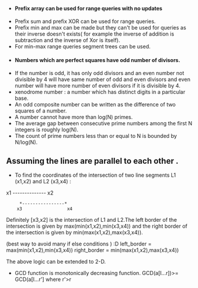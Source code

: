 * #### Prefix array can be used for range queries with no updates
* Prefix sum and prefix XOR can be used for range queries.
* Prefix min and max can be made but they can't be used for queries as their inverse doesn't exists( for example the inverse of addition is subtraction and the inverse of Xor is itself).
* For min-max range queries segment trees can be used.
* #### Numbers which are perfect squares have odd number of divisors.
* If the number is odd, it has only odd divisors and an even number not divisible by 4 will have same number of odd and even divisors and even number will have more number of even divisors if it is divisible by 4. 
* xenodrome number : a number which has distinct digits in a particular base.
* An odd composite number can be written as the difference of two squares of a number.
* A number cannot have more than log(N) primes.
* The average gap between consecutive prime numbers among the first N integers is roughly log(N).
* The count of prime numbers less than or equal to N is bounded by N/log(N). 

 ## Assuming the lines are parallel to each other .
* To find the coordinates of the intersection of two line segments L1 (x1,x2) and L2 (x3,x4) :

x1 *--------------* x2

         *----------------*
        x3                 x4
        
        
Definitely [x3,x2] is the intersection of L1 and L2.The left border of the intersection is given by max(min(x1,x2),min(x3,x4)) and the right border of the intersection is given by min(max(x1,x2),max(x3,x4)).
 
 (best way to avoid many if else conditions )  :D
left_border   = max(min(x1,x2),min(x3,x4))
right_border  = min(max(x1,x2),max(x3,x4))


The above logic can be extended to 2-D.
* GCD function is monotonically decreasing function.
GCD(a[l...r])>= GCD(a[l...r'] where r'>r





 
 
 
